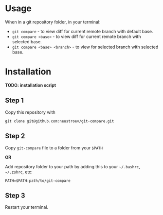 # Usage
When in a git repository folder, in your terminal:

* `git compare` - to view diff for current remote branch with default base.
* `git compare <base>` - to view diff for current remote branch with selected base.
* `git compare <base> <branch>` - to view for selected branch with selected base.

# Installation

**TODO: installation script**

## Step 1
Copy this repository with 
```
git clone git@github.com:neustroev/git-compare.git
```

## Step 2
Copy `git-compare` file to a folder from your `$PATH`

**OR**

Add repository folder to your path by adding this to your `~/.bashrc`, `~/.zshrc`, etc:
```
PATH=$PATH:path/to/git-compare
```

## Step 3
Restart your terminal.
